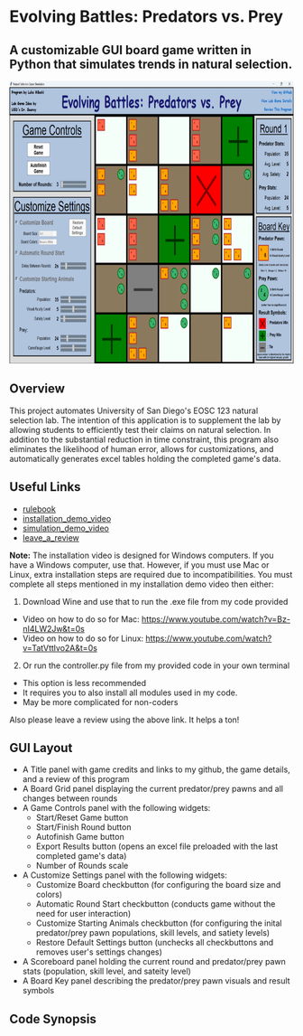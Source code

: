 # Evolving Battles: Predators vs. Prey

## A customizable GUI board game written in Python that simulates trends in natural selection.

<img src="natural_selection_program_picture.png" width=900 height=500>

## Overview

This project automates University of San Diego's EOSC 123 natural selection lab. The intention of this application is to supplement the lab by allowing students to efficiently test their claims on natural selection. In addition to the substantial reduction in time constraint, this program also eliminates the likelihood of human error, allows for customizations, and automatically generates excel tables holding the completed game's data.

## Useful Links

* [rulebook](https://onedrive.live.com/edit.aspx?resid=3d8c06f048f6c577!3629)
* [installation_demo_video](https://youtu.be/bOwVrPre-oM?si=Spf6fwqrfpR1AqF1)
* [simulation_demo_video](https://youtu.be/3AdRpmGF3ns?si=M4Y0PAbKl4fT4gmG)
* [leave_a_review](https://docs.google.com/forms/d/e/1FAIpQLSduCBih2TzSOCG_rc5sQ_SZZrGLK6um6K9d3Sa8OO_rdWQ7LQ/viewform)

**Note:**
The installation video is designed for Windows computers.
If you have a Windows computer, use that. However, if you must use Mac or Linux,
extra installation steps are required due to incompatibilities. You must complete all
steps mentioned in my installation demo video then either:
1) Download Wine and use that to run the .exe file from my code provided

* Video on how to do so for Mac: https://www.youtube.com/watch?v=Bz-nI4LW2Jw&t=0s
* Video on how to do so for Linux: https://www.youtube.com/watch?v=TatVttlvo2A&t=0s

2) Or run the controller.py file from my provided code in your own terminal

* This option is less recommended
* It requires you to also install all modules used in my code.
* May be more complicated for non-coders

Also please leave a review using the above link. It helps a ton!

## GUI Layout

* A Title panel with game credits and links to my github, the game details, and a review of this program
* A Board Grid panel displaying the current predator/prey pawns and all changes between rounds
* A Game Controls panel with the following widgets:
    * Start/Reset Game button
    * Start/Finish Round button
    * Autofinish Game button
    * Export Results button (opens an excel file preloaded with the last completed game's data)
    * Number of Rounds scale
* A Customize Settings panel with the following widgets:
    * Customize Board checkbutton (for configuring the board size and colors)
    * Automatic Round Start checkbutton (conducts game without the need for user interaction)
    * Customize Starting Animals checkbutton (for configuring the inital predator/prey pawn populations, skill levels, and satiety levels)
    * Restore Default Settings button (unchecks all checkbuttons and removes user's settings changes)
* A Scoreboard panel holding the current round and predator/prey pawn stats (population, skill level, and sateity level)
* A Board Key panel describing the predator/prey pawn visuals and result symbols

## Code Synopsis


